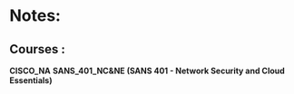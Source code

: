 # Notes:
##  Courses :

**CISCO_NA**
**SANS_401_NC&NE (SANS 401 - Network Security and Cloud Essentials)** 
